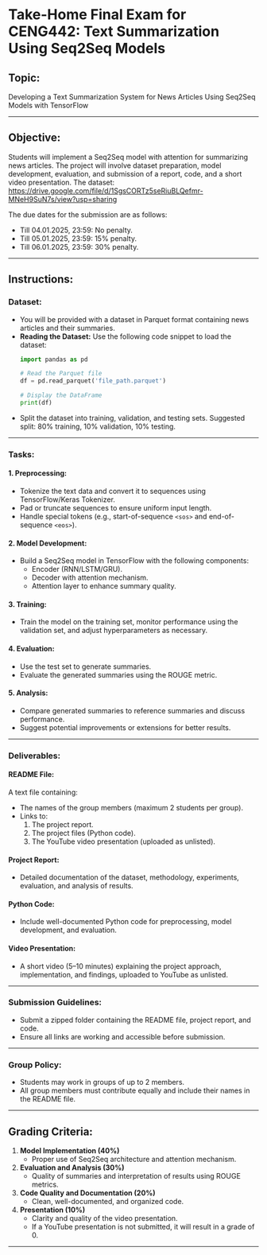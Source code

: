 # Take-Home Final Exam for CENG442: Text Summarization Using Seq2Seq Models

## Topic:
Developing a Text Summarization System for News Articles Using Seq2Seq Models with TensorFlow

---

## Objective:
Students will implement a Seq2Seq model with attention for summarizing news articles. The project will involve dataset preparation, model development, evaluation, and submission of a report, code, and a short video presentation.
The dataset: https://drive.google.com/file/d/1SgsCORTz5seRiuBLQefmr-MNeH9SuN7s/view?usp=sharing

The due dates for the submission are as follows:

- Till 04.01.2025, 23:59: No penalty.
- Till 05.01.2025, 23:59: 15% penalty.
- Till 06.01.2025, 23:59: 30% penalty.

---

## Instructions:

### Dataset:
- You will be provided with a dataset in Parquet format containing news articles and their summaries.
- **Reading the Dataset:** Use the following code snippet to load the dataset:
    ```python
    import pandas as pd

    # Read the Parquet file
    df = pd.read_parquet('file_path.parquet')

    # Display the DataFrame
    print(df)
    ```
- Split the dataset into training, validation, and testing sets. Suggested split: 80% training, 10% validation, 10% testing.

---

### Tasks:

#### 1. Preprocessing:
- Tokenize the text data and convert it to sequences using TensorFlow/Keras Tokenizer.
- Pad or truncate sequences to ensure uniform input length.
- Handle special tokens (e.g., start-of-sequence `<sos>` and end-of-sequence `<eos>`).

#### 2. Model Development:
- Build a Seq2Seq model in TensorFlow with the following components:
  - Encoder (RNN/LSTM/GRU).
  - Decoder with attention mechanism.
  - Attention layer to enhance summary quality.

#### 3. Training:
- Train the model on the training set, monitor performance using the validation set, and adjust hyperparameters as necessary.

#### 4. Evaluation:
- Use the test set to generate summaries.
- Evaluate the generated summaries using the ROUGE metric.

#### 5. Analysis:
- Compare generated summaries to reference summaries and discuss performance.
- Suggest potential improvements or extensions for better results.

---

### Deliverables:

#### README File:
A text file containing:
- The names of the group members (maximum 2 students per group).
- Links to:
  1. The project report.
  2. The project files (Python code).
  3. The YouTube video presentation (uploaded as unlisted).

#### Project Report:
- Detailed documentation of the dataset, methodology, experiments, evaluation, and analysis of results.

#### Python Code:
- Include well-documented Python code for preprocessing, model development, and evaluation.

#### Video Presentation:
- A short video (5–10 minutes) explaining the project approach, implementation, and findings, uploaded to YouTube as unlisted.

---

### Submission Guidelines:
- Submit a zipped folder containing the README file, project report, and code.
- Ensure all links are working and accessible before submission.

---

### Group Policy:
- Students may work in groups of up to 2 members.
- All group members must contribute equally and include their names in the README file.

---

## Grading Criteria:
1. **Model Implementation (40%)**
   - Proper use of Seq2Seq architecture and attention mechanism.
2. **Evaluation and Analysis (30%)**
   - Quality of summaries and interpretation of results using ROUGE metrics.
3. **Code Quality and Documentation (20%)**
   - Clean, well-documented, and organized code.
4. **Presentation (10%)**
   - Clarity and quality of the video presentation.
   - If a YouTube presentation is not submitted, it will result in a grade of 0.

---

